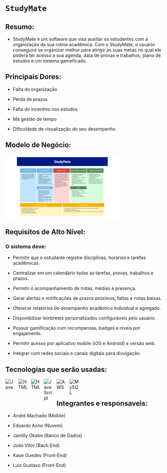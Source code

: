 
# `StudyMate`

## **Resumo:**
- StudyMate é um software que visa auxiliar os estudantes com a organização da sua rotina acadêmica. Com o StudyMate, o usuário conseguirá se organizar melhor para atingir as suas metas no qual ele poderá ter acesso a sua agenda, data de provas e trabalhos, plano de estudos e um sistema gameficado.

## **Principais Dores:**
- Falta de organização

- Perda de prazos
- Falta de incentivo nos estudos
- Má gestão de tempo
- Dificuldade de visualização do seu desempenho

## **Modelo de Negócio:**
<p>
  <img 
    align="center" 
    alt="Modelo de Negócio" 
    height="200" 
    style="padding-right: 10px;" 
    src="docs/Canvas_StudyMate.png"
  />

## **Requisitos de Alto Nível:**
### O sistema deve: 

- Permitir que o estudante registre disciplinas, horários e tarefas acadêmicas. 

- Centralizar em um calendário todas as tarefas, provas, trabalhos e prazos. 

- Permitir o acompanhamento de notas, médias e presença. 

- Gerar alertas e notificações de prazos próximos, faltas e notas baixas. 

- Oferecer relatórios de desempenho acadêmico individual e agregado. 

- Disponibilizar lembretes personalizados configuráveis pelo usuário. 

- Possuir gamificação com recompensas, badges e níveis por engajamento. 

- Permitir acesso por aplicativo mobile (iOS e Android) e versão web. 

- Integrar com redes sociais e canais digitais para divulgação.

## **Tecnologias que serão usadas:**
<img 
    align="left" 
    alt="Java"
    title="Java" 
    width="30px" 
    style="padding-right: 10px;" 
src="https://cdn.jsdelivr.net/gh/devicons/devicon@latest/icons/java/java-original.svg" 
/>
<img 
    align="left" 
    alt="HTML"
    title="HTML" 
    width="30px" 
    style="padding-right: 10px;" 
src="https://cdn.jsdelivr.net/gh/devicons/devicon@latest/icons/html5/html5-original.svg" 
/><img 
    align="left" 
    alt="HTML"
    title="HTML" 
    width="30px" 
    style="padding-right: 10px;" 
src="https://cdn.jsdelivr.net/gh/devicons/devicon@latest/icons/css3/css3-original.svg" 
/>
<img 
    align="left" 
    alt="JavaScript"
    title="JavaScript" 
    width="30px" 
    style="padding-right: 10px;" 
src="https://cdn.jsdelivr.net/gh/devicons/devicon@latest/icons/javascript/javascript-original.svg" 
/>
<img 
    align="left" 
    alt="AWS"
    title="AWS" 
    width="30px" 
    style="padding-right: 10px;" 
src="https://cdn.jsdelivr.net/gh/devicons/devicon@latest/icons/amazonwebservices/amazonwebservices-original-wordmark.svg" 
/>
<img 
    align="left" 
    alt="MySQL"
    title="MySQL" 
    width="30px" 
    style="padding-right: 10px;" 
src="https://cdn.jsdelivr.net/gh/devicons/devicon@latest/icons/mysql/mysql-original.svg" 
/>


<br/>
<br/>

## **Integrantes e responsaveis:**
- André Machado (Mobile)

- Eduardo Aono (Nuvem)

- Jamilly Okabe  (Banco de Dados)

- João Vitor    (Back-End)

- Kaue Guedes   (Front-End)

- Luiz Gustavo (Front-End)
